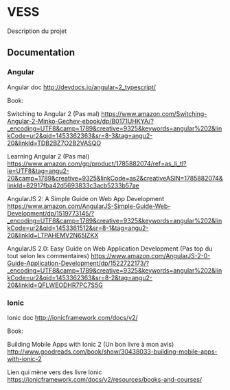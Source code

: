 # VESS
Description du projet

## Documentation
### Angular

Angular doc http://devdocs.io/angular~2_typescript/

Book:

Switching to Angular 2 (Pas mal) https://www.amazon.com/Switching-Angular-2-Minko-Gechev-ebook/dp/B0171UHKYA/?_encoding=UTF8&camp=1789&creative=9325&keywords=angular%202&linkCode=ur2&qid=1453362363&sr=8-3&tag=angu2-20&linkId=TDB2BZ7O2B2VASQO

Learning Angular 2 (Pas mal) https://www.amazon.com/gp/product/1785882074/ref=as_li_tl?ie=UTF8&tag=angu2-20&camp=1789&creative=9325&linkCode=as2&creativeASIN=1785882074&linkId=82917fba42d5693833c3acb5233b57ae

AngularJS 2: A Simple Guide on Web App Development https://www.amazon.com/AngularJS-Simple-Guide-Web-Development/dp/1519773145/?_encoding=UTF8&camp=1789&creative=9325&keywords=angular%202&linkCode=ur2&qid=1453361512&sr=8-1&tag=angu2-20&linkId=LTPAHEMV2N65IZKX

AngularJS 2.0: Easy Guide on Web Application Development (Pas top du tout selon les commentaires) https://www.amazon.com/AngularJS-2-0-Guide-Application-Development/dp/1522722173/?_encoding=UTF8&camp=1789&creative=9325&keywords=angular%202&linkCode=ur2&qid=1453362363&sr=8-2&tag=angu2-20&linkId=QFLWEODHR7PC7S5G


### Ionic

Ionic doc http://ionicframework.com/docs/v2/

Book:

Building Mobile Apps with Ionic 2 (Un bon livre à mon avis) http://www.goodreads.com/book/show/30438033-building-mobile-apps-with-ionic-2

Lien qui mène vers des livre Ionic
https://ionicframework.com/docs/v2/resources/books-and-courses/
